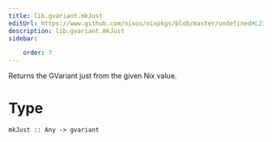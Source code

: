 ```yaml
---
title: lib.gvariant.mkJust
editUrl: https://www.github.com/nixos/nixpkgs/blob/master/undefined#L230C12
description: lib.gvariant.mkJust
sidebar:

    order: 7
---
```


Returns the GVariant just from the given Nix value.

# Type

```
mkJust :: Any -> gvariant
```



